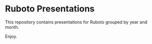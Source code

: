 Ruboto Presentations
====================

This repository contains presentations for Ruboto grouped by year and month.

Enjoy.
